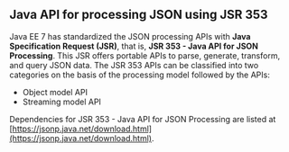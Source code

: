 ## Java API for processing JSON using JSR 353

Java EE 7 has standardized the JSON processing APIs with **Java Specification Request (JSR)**, that is, **JSR 353 -
Java API for JSON Processing**. This JSR offers portable APIs to parse, generate, transform, and
query JSON data. The JSR 353 APIs can be classified into two categories on the basis of the
processing model followed by the APIs:
- Object model API
- Streaming model API

Dependencies for JSR 353 - Java API for JSON Processing are listed at
[https://jsonp.java.net/download.html](https://jsonp.java.net/download.html).
